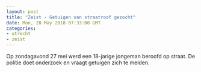 ```yaml
---
layout: post
title: "Zeist - Getuigen van straatroof gezocht"
date: Mon, 28 May 2018 07:33:00 GMT
categories: 
- utrecht 
- zeist 
---
```


Op zondagavond 27 mei werd een 18-jarige jongeman beroofd op straat. De politie doet onderzoek en vraagt getuigen zich te melden.
